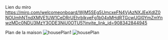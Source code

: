 Lien du miro
https://miro.com/welcomeonboard/WjM5SEg5UmcxeFN4VjAzNXJEeXdlZ0NOUmhNTndXMVE1UW1CeDRrUEhrblkyeFg1b04xMHdRTGcwUGl0YmZmYnwzMDc0NDU3MzY3ODE3NjU0OTU5?invite_link_id=908342844945

Plan de la maison 
![housePlan1](https://user-images.githubusercontent.com/56164632/143011179-b0f9bd85-f920-4df0-8e6a-a0c3410a7099.png)
![housePlan](https://user-images.githubusercontent.com/56164632/143011008-cb138bfa-4d8a-4995-bedb-46fa8995af08.png)

